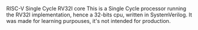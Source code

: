 RISC-V Single Cycle RV32I core
This is a Single Cycle processor running the RV32I implementation, hence a 32-bits cpu, written in SystemVerilog. It was made for learning purpouses, it's not intended for production.
